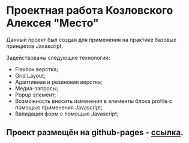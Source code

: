 # Проектная работа Козловского Алексея "Место"

Данный проект был создан для применения на практике базовых принципов Javascript.

Задействованы следующие технологии:
* Flexbox верстка;
* Grid Layout;
* Адаптивная и резиновая верстка;
* Медиа-запросы;
* Popup элемент;
* Возможность вносить изменения в элементы блока profile с помощью применения Javascript;
* Валидация форм с помощью Javascript;

Проект размещён на github-pages - [ссылка](https://leskezz.github.io/mesto/index.html).
------ 
